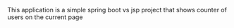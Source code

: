 This application is a simple spring boot vs jsp project 
that shows counter of users on the current page
